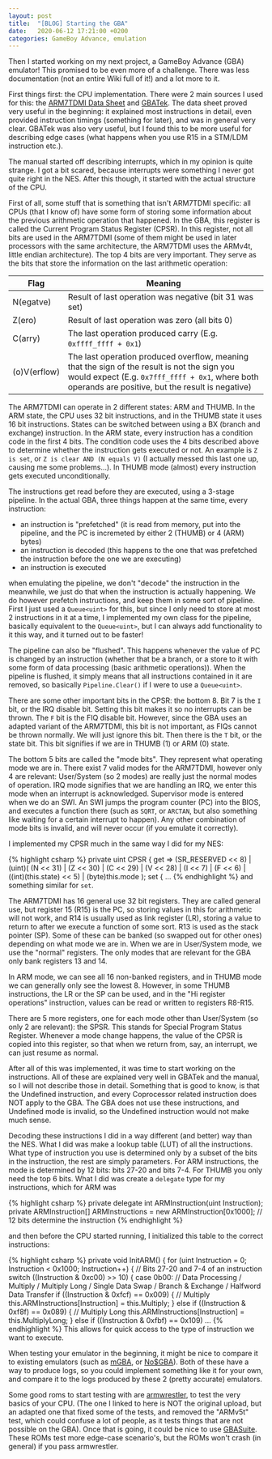 ```yaml
---
layout: post
title:  "[BLOG] Starting the GBA"
date:   2020-06-12 17:21:00 +0200
categories: GameBoy Advance, emulation
---
```


Then I started working on my next project, a GameBoy Advance (GBA) emulator! This promised to be even more of a challenge. There was less documentation (not an entire Wiki full of it!) and a lot more to it.

First things first: the CPU implementation. There were 2 main sources I used for this: the [ARM7TDMI Data Sheet]({{site.baseurl}}/Docs/ARM7TDMI.pdf) and [GBATek](https://problemkaputt.de/gbatek.htm). The data sheet proved very useful in the beginning: it explained most instructions in detail, even provided instruction timings (something for later), and was in general very clear. GBATek was also very useful, but I found this to be more useful for describing edge cases (what happens when you use R15 in a STM/LDM instruction etc.).

The manual started off describing interrupts, which in my opinion is quite strange. I got a bit scared, because interrupts were something I never got quite right in the NES. After this though, it started with the actual structure of the CPU.

First of all, some stuff that is something that isn't ARM7TDMI specific: all CPUs (that I know of) have some form of storing some information about the previous arithmetic operation that happened. In the GBA, this register is called the Current Program Status Register (CPSR). In this register, not all bits are used in the ARM7TDMI (some of them might be used in later processors with the same architecture, the ARM7TDMI uses the ARMv4t, little endian architecture). The top 4 bits are very important. They serve as the bits that store the information on the last arithmetic operation:

| Flag | Meaning |
|------|---------|
| N(egatve)    | Result of last operation was negative (bit 31 was set) |
| Z(ero)       | Result of last operation was zero (all bits 0) |
| C(arry)      | The last operation produced carry (E.g. `0xffff_ffff + 0x1`) |
| (o)V(erflow) | The last operation produced overflow, meaning that the sign of the result is not the sign you would expect (E.g. `0x7fff_ffff + 0x1`, where both operands are positive, but the result is negative)

The ARM7TDMI can operate in 2 different states: ARM and THUMB. In the ARM state, the CPU uses 32 bit instructions, and in the THUMB state it uses 16 bit instructions. States can be switched between using a BX (branch and exchange) instruction. In the ARM state, every instruction has a condition code in the first 4 bits. The condition code uses the 4 bits described above to determine whether the instruction gets executed or not. An example is `Z is set`, or `Z is clear AND (N equals V)` (I actually messed this last one up, causing me some problems...). In THUMB mode (almost) every instruction gets executed unconditionally.

The instructions get read before they are executed, using a 3-stage pipeline. In the actual GBA, three things happen at the same time, every instruction:
 - an instruction is "prefetched" (it is read from memory, put into the pipeline, and the PC is incremeted by either 2 (THUMB) or 4 (ARM) bytes)
 - an instruction is decoded (this happens to the one that was prefetched the instruction before the one we are executing)
 - an instruction is executed

when emulating the pipeline, we don't "decode" the instruction in the meanwhile, we just do that when the instruction is actually happening. We do however prefetch instructions, and keep them in some sort of pipeline. First I just used a `Queue<uint>` for this, but since I only need to store at most 2 instructions in it at a time, I implemented my own class for the pipeline, basically equivalent to the `Queue<uint>`, but I can always add functionality to it this way, and it turned out to be faster!

The pipeline can also be "flushed". This happens whenever the value of PC is changed by an instruction (whether that be a branch, or a store to it with some form of data processing (basic arithmetic operations)). When the pipeline is flushed, it simply means that all instructions contained in it are removed, so basically `Pipeline.Clear()` if I were to use a `Queue<uint>`.

There are some other important bits in the CPSR: the bottom 8. Bit 7 is the `I` bit, or the IRQ disable bit. Setting this bit makes it so no interrupts can be thrown. The `F` bit is the FIQ disable bit. However, since the GBA uses an adapted variant of the ARM7TDMI, this bit is not important, as FIQs cannot be thrown normally. We will just ignore this bit. Then there is the `T` bit, or the state bit. This bit signifies if we are in THUMB (1) or ARM (0) state.

The bottom 5 bits are called the "mode bits". They represent what operating mode we are in. There exist 7 valid modes for the ARM7TDMI, however only 4 are relevant: User/System (so 2 modes) are really just the normal modes of operation. IRQ mode signifies that we are handling an IRQ, we enter this mode when an interrupt is acknowledged. Supervisor mode is entered when we do an SWI. An SWI jumps the program counter (PC) into the BIOS, and executes a function there (such as `SQRT`, or `ARCTAN`, but also something like waiting for a certain interrupt to happen). Any other combination of mode bits is invalid, and will never occur (if you emulate it correctly).

I implemented my CPSR much in the same way I did for my NES:

{% highlight csharp %}
private uint CPSR
        {
            get => (SR_RESERVED << 8) | (uint)(
                    (N << 31) |
                    (Z << 30) |
                    (C << 29) |
                    (V << 28) |
                    (I << 7) |
                    (F << 6) |
                    ((int)(this.state) << 5) |
                    (byte)this.mode
                    );
            set
            {
              ...
{% endhighlight %}
and something similar for `set`.

The ARM7TDMI has 16 general use 32 bit registers. They are called general use, but register 15 (R15) is the PC, so storing values in this for arithmetic will not work, and R14 is usually used as link register (LR), storing a value to return to after we execute a function of some sort. R13 is used as the stack pointer (SP). Some of these can be banked (so swapped out for other ones) depending on what mode we are in. When we are in User/System mode, we use the "normal" registers. The only modes that are relevant for the GBA only bank registers 13 and 14.

In ARM mode, we can see all 16 non-banked registers, and in THUMB mode we can generally only see the lowest 8. However, in some THUMB instructions, the LR or the SP can be used, and in the "Hi register operations" instruction, values can be read or written to registers R8-R15.

There are 5 more registers, one for each mode other than User/System (so only 2 are relevant): the SPSR. This stands for Special Program Status Register. Whenever a mode change happens, the value of the CPSR is copied into this register, so that when we return from, say, an interrupt, we can just resume as normal.

After all of this was implemented, it was time to start working on the instructions. All of these are explained very well in GBATek and the manual, so I will not describe those in detail. Something that is good to know, is that the Undefined instruction, and every Coprocessor related instruction does NOT apply to the GBA. The GBA does not use these instructions, and Undefined mode is invalid, so the Undefined instruction would not make much sense.

Decoding these instructions I did in a way different (and better) way than the NES. What I did was make a lookup table (LUT) of all the instructions. What type of instruction you use is determined only by a subset of the bits in the instruction, the rest are simply parameters. For ARM instructions, the mode is determined by 12 bits: bits 27-20 and bits 7-4. For THUMB you only need the top 6 bits. What I did was create a `delegate` type for my instructions, which for ARM was

{% highlight csharp %}
private delegate int ARMInstruction(uint Instruction);
private ARMInstruction[] ARMInstructions = new ARMInstruction[0x1000];  // 12 bits determine the instruction
{% endhighlight %}

and then before the CPU started running, I initialized this table to the correct instructions:

{% highlight csharp %}
private void InitARM()
{
    for (uint Instruction = 0; Instruction < 0x1000; Instruction++)
    {
        // Bits 27-20 and 7-4 of an instruction
        switch ((Instruction & 0xc00) >> 10)
        {
            case 0b00:
                // Data Processing / Multiply / Multiply Long / Single Data Swap / Branch & Exchange / Halfword Data Transfer
                if ((Instruction & 0xfcf) == 0x009)
                {
                    // Multiply
                    this.ARMInstructions[Instruction] = this.Multiply;
                }
                else if ((Instruction & 0xf8f) == 0x089)
                {
                    // Multiply Long
                    this.ARMInstructions[Instruction] = this.MultiplyLong;
                }
                else if ((Instruction & 0xfbf) == 0x109)
                ...
{% endhighlight %}
This allows for quick access to the type of instruction we want to execute.

When testing your emulator in the beginning, it might be nice to compare it to existing emulators (such as [mGBA](https://mgba.io/), or [No$GBA](https://www.nogba.com/)). Both of these have a way to produce logs, so you could implement something like it for your own, and compare it to the logs produced by these 2 (pretty accurate) emulators.

Some good roms to start testing with are [armwrestler](https://github.com/destoer/armwrestler-gba-fixed), to test the very basics of your CPU. (The one I linked to here is NOT the original upload, but an adapted one that fixed some of the tests, and removed the "ARMv5t" test, which could confuse a lot of people, as it tests things that are not possible on the GBA). Once that is going, it could be nice to use [GBASuite](https://github.com/jsmolka/gba-suite). These ROMs test more edge-case scenario's, but the ROMs won't crash (in general) if you pass armwrestler.
